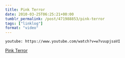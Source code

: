 ```yaml
---
title: Pink Terror
date: 2010-03-25T06:25:21+00:00
tumblr_permalink: /post/471988853/pink-terror
tags: ["linklog"]
format: "video"
---
```


`youtube: https://www.youtube.com/watch?v=w7vuupjsaVI`

[Pink Terror][1]

[1]: https://www.youtube.com/watch?v=w7vuupjsaVI

